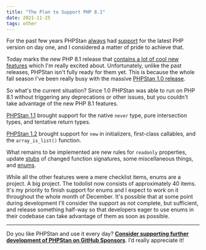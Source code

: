 ```yaml
---
title: "The Plan to Support PHP 8.1"
date: 2021-11-25
tags: other
---
```


For the past few years PHPStan [always](/blog/phpstan-now-fully-supports-php-7-4) had [support](/blog/phpstan-is-ready-for-php8) for the latest PHP version on day one, and I considered a matter of pride to achieve that.

Today marks the new PHP 8.1 release that [contains a lot of cool new features](https://stitcher.io/blog/new-in-php-81) which I'm really excited about. Unfortunately, unlike the past releases, PHPStan isn't fully ready for them yet. This is because the whole fall season I've been really busy with the massive [PHPStan 1.0 release](/blog/phpstan-1-0-released).

So what's the current situation? Since 1.0 PHPStan was able to run on PHP 8.1 without triggering any deprecations or other issues, but you couldn't take advantage of the new PHP 8.1 features.

[PHPStan 1.1](https://github.com/phpstan/phpstan/releases/tag/1.1.0) brought support for the native `never` type, pure intersection types, and tentative return types.

[PHPStan 1.2](https://github.com/phpstan/phpstan/releases/tag/1.2.0) brought support for `new` in initializers, first-class callables, and the `array_is_list()` function.

What remains to be implemented are new rules for `readonly` properties, update [stubs](https://github.com/phpstan/php-8-stubs) of changed function signatures, some miscellaneous things, and [enums](https://wiki.php.net/rfc/enumerations).

While all the other features were a mere checklist items, enums are a project. A big project. The todolist now consists of approximately 40 items. It's my priority to finish support for enums and I expect to work on it throughout the whole month of December. It's possible that at some point during development I'll consider the support as not complete, but sufficient, and release something half-way so that developers eager to use enums in their codebase can take advantage of them as soon as possible.

---

Do you like PHPStan and use it every day? [**Consider supporting further development of PHPStan on GitHub Sponsors**](https://github.com/sponsors/ondrejmirtes/). I’d really appreciate it!
